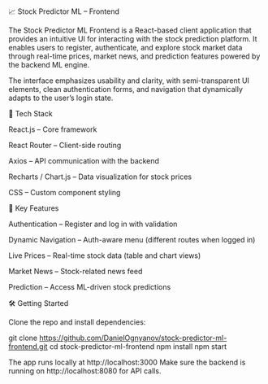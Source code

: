 📈 Stock Predictor ML – Frontend

The Stock Predictor ML Frontend is a React-based client application that provides an intuitive UI for interacting with the stock prediction platform.
It enables users to register, authenticate, and explore stock market data through real-time prices, market news, and prediction features powered by the backend ML engine.

The interface emphasizes usability and clarity, with semi-transparent UI elements, clean authentication forms, and navigation that dynamically adapts to the user’s login state.

🚀 Tech Stack

React.js – Core framework

React Router – Client-side routing

Axios – API communication with the backend

Recharts / Chart.js – Data visualization for stock prices

CSS – Custom component styling

🔑 Key Features

Authentication – Register and log in with validation

Dynamic Navigation – Auth-aware menu (different routes when logged in)

Live Prices – Real-time stock data (table and chart views)

Market News – Stock-related news feed

Prediction – Access ML-driven stock predictions

🛠️ Getting Started

Clone the repo and install dependencies:

git clone https://github.com/DanielOgnyanov/stock-predictor-ml-frontend.git
cd stock-predictor-ml-frontend
npm install
npm start


The app runs locally at http://localhost:3000
Make sure the backend is running on http://localhost:8080 for API calls.
